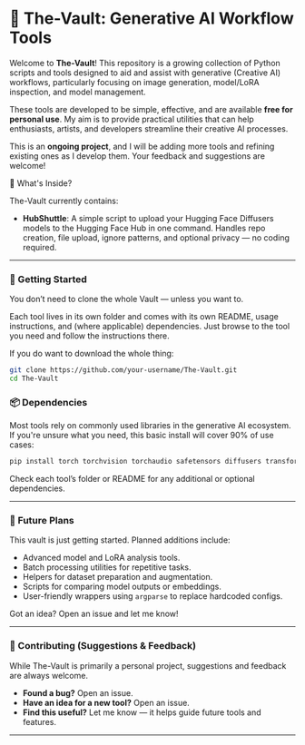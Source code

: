 # 🏦 The-Vault: Generative AI Workflow Tools

Welcome to **The-Vault**! This repository is a growing collection of Python scripts and tools designed to aid and assist with generative (Creative AI) workflows, particularly focusing on image generation, model/LoRA inspection, and model management.

These tools are developed to be simple, effective, and are available **free for personal use**. My aim is to provide practical utilities that can help enthusiasts, artists, and developers streamline their creative AI processes.

This is an **ongoing project**, and I will be adding more tools and refining existing ones as I develop them. Your feedback and suggestions are welcome!

🌟 What's Inside?

The-Vault currently contains:

- **HubShuttle**: A simple script to upload your Hugging Face Diffusers models to the Hugging Face Hub in one command. Handles repo creation, file upload, ignore patterns, and optional privacy — no coding required.


---

### 🚀 Getting Started

You don’t need to clone the whole Vault — unless you want to.

Each tool lives in its own folder and comes with its own README, usage instructions, and (where applicable) dependencies. Just browse to the tool you need and follow the instructions there.

If you do want to download the whole thing:

```bash
git clone https://github.com/your-username/The-Vault.git
cd The-Vault
```

### 📦 Dependencies

Most tools rely on commonly used libraries in the generative AI ecosystem. If you're unsure what you need, this basic install will cover 90% of use cases:

```bash
pip install torch torchvision torchaudio safetensors diffusers transformers accelerate huggingface_hub
```

Check each tool’s folder or README for any additional or optional dependencies.

---

### 🔮 Future Plans

This vault is just getting started. Planned additions include:

- Advanced model and LoRA analysis tools.
- Batch processing utilities for repetitive tasks.
- Helpers for dataset preparation and augmentation.
- Scripts for comparing model outputs or embeddings.
- User-friendly wrappers using `argparse` to replace hardcoded configs.

Got an idea? Open an issue and let me know!

---

### 🤝 Contributing (Suggestions & Feedback)

While The-Vault is primarily a personal project, suggestions and feedback are always welcome.

- **Found a bug?** Open an issue.
- **Have an idea for a new tool?** Open an issue.
- **Find this useful?** Let me know — it helps guide future tools and features.

---

